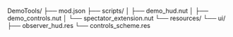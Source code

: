 DemoTools/
├── mod.json
├── scripts/
│   ├── demo_hud.nut
│   ├── demo_controls.nut
│   └── spectator_extension.nut
└── resources/
    └── ui/
        ├── observer_hud.res
        └── controls_scheme.res
